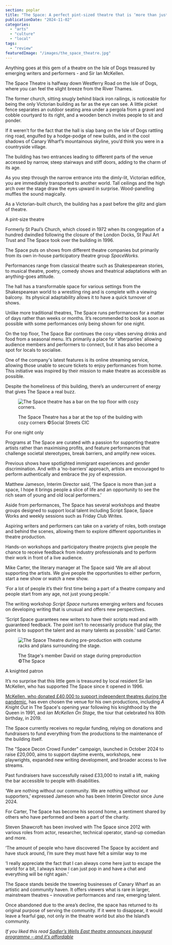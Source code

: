 ```yaml
---
section: poplar
title: "The Space: A perfect pint-sized theatre that is ‘more than just a space’"
publicationDate: "2024-11-02"
categories: 
  - "arts"
  - "culture"
  - "local"
tags: 
  - "review"
featuredImage: "/images/the_space_theatre.jpg"
---
```


Anything goes at this gem of a theatre on the Isle of Dogs treasured by emerging writers and performers - and Sir Ian McKellen. 

The Space Theatre is halfway down Westferry Road on the Isle of Dogs, where you can feel the slight breeze from the River Thames. 

The former church, sitting snugly behind black iron railings, is noticeable for being the only Victorian building as far as the eye can see. A little picket fence separates an outdoor seating area under a pergola from a gravel and cobble courtyard to its right, and a wooden bench invites people to sit and ponder. 

If it weren’t for the fact that the hall is slap bang on the Isle of Dogs rattling ring road, engulfed by a hodge-podge of new builds, and in the cool shadows of Canary Wharf’s mountainous skyline, you’d think you were in a countryside village.

The building has two entrances leading to different parts of the venue accessed by narrow, steep stairways and stiff doors, adding to the charm of its age.

As you step through the narrow entrance into the dimly-lit, Victorian edifice, you are immediately transported to another world. Tall ceilings and the high arch over the stage draw the eyes upward in surprise. Wood-panelling muffles the sound magically.

As a Victorian-built church, the building has a past before the glitz and glam of theatre.

A pint-size theatre

Formerly St Paul’s Church, which closed in 1972 when its congregation of a hundred dwindled following the closure of the London Docks, St Paul Art Trust and The Space took over the building in 1996.

The Space puts on shows from different theatre companies but primarily from its own in-house participatory theatre group _SpaceWorks._ 

Performances range from classical theatre such as Shakespearean stories, to musical theatre, poetry, comedy shows and theatrical adaptations with an anything-goes attitude. 

The hall has a transformable space for various settings from the Shakespearean world to a wrestling ring and is complete with a viewing balcony.  Its physical adaptability allows it to have a quick turnover of shows. 

Unlike more traditional theatres, The Space runs performances for a matter of days rather than weeks or months. It’s recommended to book as soon as possible with some performances only being shown for one night. 

On the top floor, The Space Bar continues the cosy vibes serving drinks and food from a seasonal menu. It’s primarily a place for ‘afterparties’ allowing audience members and performers to connect, but it has also become a spot for locals to socialise. 

One of the company's latest features is its online streaming service, allowing those unable to secure tickets to enjoy performances from home. This initiative was inspired by their mission to make theatre as accessible as possible.

Despite the homeliness of this building, there’s an undercurrent of energy that gives The Space a real buzz.

<figure>

![The Space theatre has a bar on the top floor with cozy corners.](/images/The-Space-Bar.jpg)

<figcaption>

The Space Theatre has a bar at the top of the building with cozy corners ©Social Streets CIC

</figcaption>

</figure>

For one night only

Programs at The Space are curated with a passion for supporting theatre artists rather than maximising profits, and feature performances that challenge societal stereotypes, break barriers, and amplify new voices. 

Previous shows have spotlighted immigrant experiences and gender discrimination. And with a ‘no-barriers’ approach, artists are encouraged to perform authentically and embrace the joy of expression.

Matthew Jameson, Interim Director said, ‘The Space is more than just a space, I hope it brings people a slice of life and an opportunity to see the rich seam of young and old local performers.’ 

Aside from performances, The Space has several workshops and theatre groups designed to support local talent including Script Space, Space Works and weekly sessions such as Friday Club Writes. 

Aspiring writers and performers can take on a variety of roles, both onstage and behind the scenes, allowing them to explore different opportunities in theatre production.

Hands-on workshops and participatory theatre projects give people the chance to receive feedback from industry professionals and to perform their work in front of a live audience. 

Mike Carter, the literary manager at The Space said ‘We are all about supporting the artists. We give people the opportunities to either perform, start a new show or watch a new show. 

‘For a lot of people it’s their first time being a part of a theatre company and people start from any age, not just young people.’ 

The writing workshop _Script Space_ nurtures emerging writers and focuses on developing writing that is unusual and offers new perspectives. 

‘Script Space guarantees new writers to have their scripts read and with guaranteed feedback. The point isn’t to necessarily produce that play, the point is to support the talent and as many talents as possible.’ said Carter. 

<figure>

![The Space Theatre during pre-production with costume racks and plans surrounding the stage.](/images/The-Space-Theatre-stage-in-preproduction-1024x683.jpg)

<figcaption>

The Stage's member David on stage during preproduction ©The Space

</figcaption>

</figure>

A knighted patron

It’s no surprise that this little gem is treasured by local resident Sir Ian McKellen, who has supported The Space since it opened in 1996.

[McKellen, who donated £40,000 to support independent theatres during the pandemic](https://www.theguardian.com/culture/2020/jul/18/ian-mckellen-donates-40000-to-help-uk-theatre-workers-through-pandemic), has even chosen the venue for his own productions, including _A Knight Out_ in The Space's opening year following his knighthood by the Queen in 1991, and _Ian McKellen On Stage,_ the tour that celebrated his 80th birthday, in 2019. 

The Space currently receives no regular funding, relying on donations and fundraisers to fund everything from the productions to the maintenance of the building itself. 

The "Space Decon Crowd Funder" campaign, launched in October 2024 to raise £20,000, aims to support daytime events, workshops, new playwrights, expanded new writing development, and broader access to live streams. 

Past fundraisers have successfully raised £33,000 to install a lift, making the bar accessible to people with disabilities.

‘We are nothing without our community. We are nothing without our supporters,’ expressed Jameson who has been Interim Director since June 2024.

For Carter, The Space has become his second home, a sentiment shared by others who have performed and been a part of the charity. 

Steven Shawcroft has been involved with The Space since 2012 with various roles from actor, researcher, technical operator, stand-up comedian and more. 

‘The amount of people who have discovered The Space by accident and have stuck around, I’m sure they must have felt a similar way to me

‘I really appreciate the fact that I can always come here just to escape the world for a bit, I always know I can just pop in and have a chat and everything will be right again.’ 

The Space stands beside the towering businesses of Canary Wharf as an artistic and community haven. It offers viewers what is rare in larger, mainstream theatres – innovative performances and raw, emerging talent. 

Once abandoned due to the area’s decline, the space has returned to its original purpose of serving the community. If it were to disappear, it would leave a fearful gap, not only in the theatre world but also the Island’s community.

_If you liked this read [Sadler’s Wells East theatre announces inaugural programme – and it’s affordable](https://romanroadlondon.com/sadlers-wells-east-theatre-announces-programme-2025/)_
